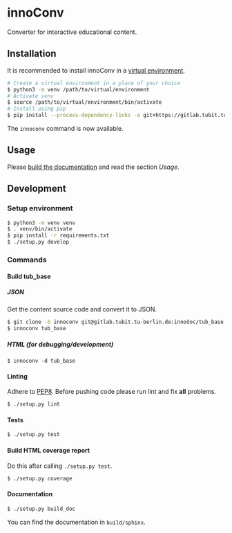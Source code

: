 # innoConv

Converter for interactive educational content.

## Installation

It is recommended to install innoConv in a [virtual environment](https://docs.python.org/3/library/venv.html).

```sh
# Create a virtual environment in a place of your choice
$ python3 -m venv /path/to/virtual/environment
# Activate venv
$ source /path/to/virtual/environment/bin/activate
# Install using pip
$ pip install --process-dependency-links -e git+https://gitlab.tubit.tu-berlin.de/innodoc/innoconv.git#egg=innoconv
```

The ``innoconv`` command is now available.

## Usage

Please [build the documentation](#documentation) and read the section *Usage*.

## Development

### Setup environment

```sh
$ python3 -m venv venv
$ . venv/bin/activate
$ pip install -r requirements.txt
$ ./setup.py develop
```

### Commands

#### Build tub_base

##### JSON

Get the content source code and convert it to JSON.

```sh
$ git clone -b innoconv git@gitlab.tubit.tu-berlin.de:innodoc/tub_base
$ innoconv tub_base
```

##### HTML (for debugging/development)

```
$ innoconv -d tub_base
```

#### Linting

Adhere to [PEP8](https://www.python.org/dev/peps/pep-0008/). Before pushing
code please run lint and fix **all** problems.

```sh
$ ./setup.py lint
```

#### Tests

```sh
$ ./setup.py test
```

#### Build HTML coverage report

Do this after calling `./setup.py test`.

```sh
$ ./setup.py coverage
```

#### Documentation

```sh
$ ./setup.py build_doc
```

You can find the documentation in `build/sphinx`.
